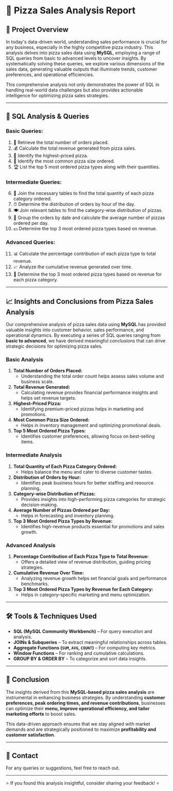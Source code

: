 # 🍕 Pizza Sales Analysis Report

## 📌 Project Overview
In today's data-driven world, understanding sales performance is crucial for any business, especially in the highly competitive pizza industry. This analysis delves into pizza sales data using **MySQL**, employing a range of SQL queries from basic to advanced levels to uncover insights. By systematically solving these queries, we explore various dimensions of the sales data, generating valuable outputs that illuminate trends, customer preferences, and operational efficiencies.

This comprehensive analysis not only demonstrates the power of SQL in handling real-world data challenges but also provides actionable intelligence for optimizing pizza sales strategies.

---

## 🔎 SQL Analysis & Queries

### **Basic Queries:**
1. 📌 Retrieve the total number of orders placed.
2. 💰 Calculate the total revenue generated from pizza sales.
3. 🍕 Identify the highest-priced pizza.
4. 📏 Identify the most common pizza size ordered.
5. 🏆 List the top 5 most ordered pizza types along with their quantities.

### **Intermediate Queries:**
6. 🔗 Join the necessary tables to find the total quantity of each pizza category ordered.
7. ⏰ Determine the distribution of orders by hour of the day.
8. 🍽️ Join relevant tables to find the category-wise distribution of pizzas.
9. 📅 Group the orders by date and calculate the average number of pizzas ordered per day.
10. 💵 Determine the top 3 most ordered pizza types based on revenue.

### **Advanced Queries:**
11. 📊 Calculate the percentage contribution of each pizza type to total revenue.
12. 📈 Analyze the cumulative revenue generated over time.
13. 🏅 Determine the top 3 most ordered pizza types based on revenue for each pizza category.

---

## 📈 Insights and Conclusions from Pizza Sales Analysis

Our comprehensive analysis of pizza sales data using **MySQL** has provided valuable insights into customer behavior, sales performance, and operational dynamics. By executing a series of SQL queries ranging from **basic to advanced**, we have derived meaningful conclusions that can drive strategic decisions for optimizing pizza sales.

### **Basic Analysis**
1. **Total Number of Orders Placed:**  
   - Understanding the total order count helps assess sales volume and business scale.
2. **Total Revenue Generated:**  
   - Calculating revenue provides financial performance insights and helps set revenue targets.
3. **Highest-Priced Pizza:**  
   - Identifying premium-priced pizzas helps in marketing and promotions.
4. **Most Common Pizza Size Ordered:**  
   - Helps in inventory management and optimizing promotional deals.
5. **Top 5 Most Ordered Pizza Types:**  
   - Identifies customer preferences, allowing focus on best-selling items.

### **Intermediate Analysis**
1. **Total Quantity of Each Pizza Category Ordered:**  
   - Helps balance the menu and cater to diverse customer tastes.
2. **Distribution of Orders by Hour:**  
   - Identifies peak business hours for better staffing and resource planning.
3. **Category-wise Distribution of Pizzas:**  
   - Provides insights into high-performing pizza categories for strategic decision-making.
4. **Average Number of Pizzas Ordered per Day:**  
   - Helps in forecasting and inventory planning.
5. **Top 3 Most Ordered Pizza Types by Revenue:**  
   - Identifies high-revenue products essential for promotions and sales growth.

### **Advanced Analysis**
1. **Percentage Contribution of Each Pizza Type to Total Revenue:**  
   - Offers a detailed view of revenue distribution, guiding pricing strategies.
2. **Cumulative Revenue Over Time:**  
   - Analyzing revenue growth helps set financial goals and performance benchmarks.
3. **Top 3 Most Ordered Pizza Types by Revenue for Each Category:**  
   - Helps in category-specific marketing and menu optimization.

---

## 🛠️ Tools & Techniques Used
- **SQL (MySQL Community Workbench)** – For query execution and analysis.
- **JOINs & Subqueries** – To extract meaningful relationships across tables.
- **Aggregate Functions (`SUM`, `AVG`, `COUNT`)** – For computing key metrics.
- **Window Functions** – For ranking and cumulative calculations.
- **GROUP BY & ORDER BY** – To categorize and sort data insights.

---

## 🚀 Conclusion
The insights derived from this **MySQL-based pizza sales analysis** are instrumental in enhancing business strategies. By understanding **customer preferences, peak ordering times, and revenue contributions**, businesses can optimize their **menu, improve operational efficiency, and tailor marketing efforts** to boost sales.  

This data-driven approach ensures that we stay aligned with market demands and are strategically positioned to maximize **profitability and customer satisfaction**.

---

## 📧 Contact
For any queries or suggestions, feel free to reach out.

---
⭐ If you found this analysis insightful, consider sharing your feedback! ⭐
